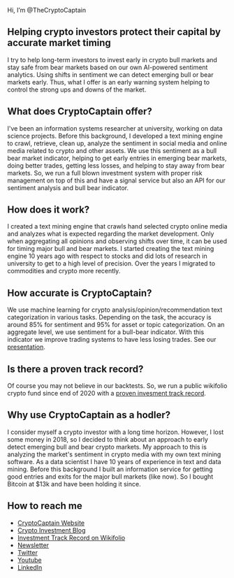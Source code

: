 Hi, I’m @TheCryptoCaptain

## Helping crypto investors protect their capital by accurate market timing ##
I try to help long-term investors to invest early in crypto bull markets and stay safe from bear markets based on our own AI-powered sentiment analytics. Using shifts in sentiment we can detect emerging bull or bear markets early. Thus, what I offer is an early warning system helping to control the strong ups and downs of the market.

## What does CryptoCaptain offer? ##
I've been an information systems researcher at university, working on data science projects. Before this background, I developed a text mining engine to crawl, retrieve, clean up, analyze the sentiment in social media and online media related to crypto and other assets. We use this sentiment as a bull bear market indicator, helping to get early entries in emerging bear markets, doing better trades, getting less losses, and helping to stay away from bear markets. So, we run a full blown investment system with proper risk management on top of this and have a signal service but also an API for our sentiment analysis and bull bear indicator. 

## How does it work? ##
I created a text mining engine that crawls hand selected crypto online media and analyzes what is expected regarding the market development. Only when aggregating all opinions and observing shifts over time, it can be used for timing major bull and bear markets. I started creating the text mining engine 10 years ago with respect to stocks and did lots of research in university to get to a high level of precision. Over the years I migrated to commodities and crypto more recently.

## How accurate is CryptoCaptain? ##
We use machine learning for crypto analysis/opinion/recommendation text categorization in various tasks. Depending on the task, the accuracy is around 85% for sentiment and 95% for asset or topic categorization. On an aggregate level, we use sentiment for a bull-bear indicator. With this indicator we improve trading systems to have less losing trades. See our [presentation](https://cryptocaptain.com/casestudy/2021-02-19_CryptoCaptain_B2B_Presentation.pdf).

## Is there a proven track record? ##
Of course you may not believe in our backtests. So, we run a public wikifolio crypto fund since end of 2020 with a [proven invesment track record](https://www.wikifolio.com/en/int/p/cryptocaptain).

## Why use CryptoCaptain as a hodler? ##
I consider myself a crypto investor with a long time horizon. However, I lost some money in 2018, so I decided to think about an approach to early detect emerging bull and bear crypto markets. My approach to this is analyzing the market's sentiment in crypto media with my own text mining software. As a data scientist I have 10 years of experience in text and data mining. Before this background I built an information service for getting good entries and exits for the major bull markets (like now). So I bought Bitcoin at $13k and have been holding it since.

## How to reach me ##
- [CryptoCaptain Website](https://cryptocaptain.com)
- [Crypto Investment Blog](https://cryptocaptain.com/blog)
- [Investment Track Record on Wikifolio](https://www.wikifolio.com/en/int/p/cryptocaptain)
- [Newsletter](https://www.getrevue.co/profile/cryptocaptain)
- [Twitter](https://www.twitter.com/Crypt0Captain )
- [Youtube](https://www.youtube.com/channel/UCpOITJcqfpjPRfEve9bZQ1Q)
- [LinkedIn](https://www.linkedin.com/company/cryptocaptain)



<!---
TheCryptoCaptain/TheCryptoCaptain is a ✨ special ✨ repository because its `README.md` (this file) appears on your GitHub profile.
You can click the Preview link to take a look at your changes.
--->
